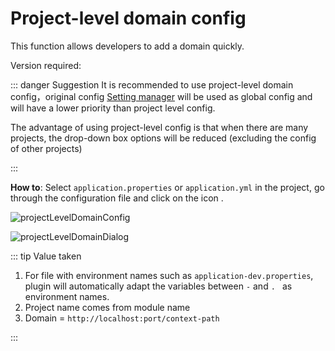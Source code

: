 # Project-level domain config

This function allows developers to add a domain quickly.

Version required: <Badge text="2023.1.1+"/>

::: danger Suggestion
It is recommended to use project-level domain config，original config [<ColorIcon icon="tool" /> Setting manager](./settingManager.md) will be used as global config and will have a lower priority than project level config.

The advantage of using project-level config is that when there are many projects, the drop-down box options will be reduced (excluding the config of other projects)

:::

**How to**: Select `application.properties` or `application.yml` in the project, go through the configuration file and click on the icon <ColorIcon icon="restfulFastRequest" />.

![projectLevelDomainConfig](/img/2023.1.1/projectLevelDomainConfig_en.png "Domain config")

![projectLevelDomainDialog](/img/2023.1.1/projectLevelDomainDialog_en.png "Domain list")

::: tip Value taken

1. For file with environment names such as `application-dev.properties`, plugin will automatically adapt the variables between `-` and `. ` as environment names.
2. Project name comes from module name
3. Domain = `http://localhost:port/context-path`

:::
